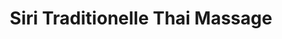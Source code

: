 ---
title: "Siri Traditionelle Thai Massage"
url: /dresden/siri-traditionelle-thai-massage/
shop: Allgemein
---